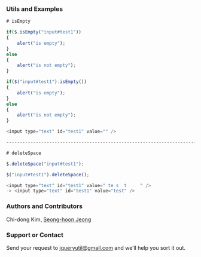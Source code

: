 ### Utils and Examples
```javascript
# isEmpty

if($.isEmpty("input#test1"))
{
	alert("is empty");
}
else
{
	alert("is not empty");
}

if($("input#test1").isEmpty())
{
	alert("is empty");
}
else
{
	alert("is not empty");
}

<input type="text" id="test1" value="" />

----------------------------------------------------------------------------

# deleteSpace

$.deleteSpace("input#test1");

$("input#test1").deleteSpace();

<input type="text" id="test1" value=" te s  t     " />
-> <input type="text" id="test1" value="test" />
```

### Authors and Contributors
Chi-dong Kim, [Seong-hoon Jeong](http://www.signpen.net)

### Support or Contact
Send your request to jqueryutil@gmail.com and we’ll help you sort it out.
